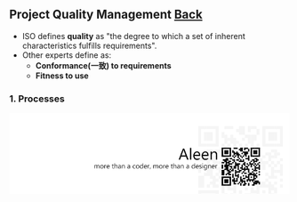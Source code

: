## Project Quality Management	[Back](./../projectManagement.md)

- ISO defines **quality** as "the degree to which a set of inherent characteristics fulfills requirements".
- Other experts define as:
    - **Conformance(一致) to requirements**
    - **Fitness to use**

### 1. Processes



<a href="http://aleen42.github.io/" target="_blank" ><img src="./../../pic/tail.gif"></a>
